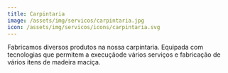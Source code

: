```yaml
---
title: Carpintaria
image: /assets/img/servicos/carpintaria.jpg
icon: /assets/img/servicos/icons/carpintaria.svg
---
```


Fabricamos diversos produtos na nossa carpintaria.
Equipada com tecnologias que permitem a execuçãode vários serviços e fabricação de vários itens de madeira maciça.
